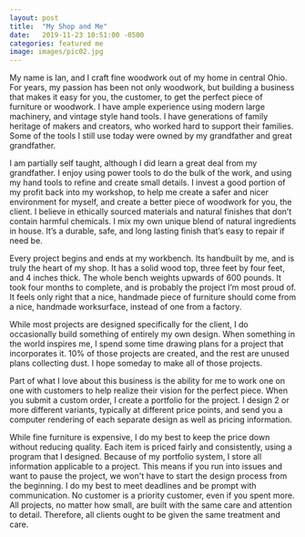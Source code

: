 ```yaml
---
layout: post
title:  "My Shop and Me"
date:   2019-11-23 10:51:00 -0500
categories: featured me
image: images/pic02.jpg
---
```

My name is Ian, and I craft fine woodwork out of my home in central Ohio. For
years, my passion has been not only woodwork, but building a business that makes
it easy for you, the customer, to get the perfect piece of furniture or
woodwork. I have ample experience using modern large machinery, and vintage
style hand tools. I have generations of family heritage of makers and creators,
who worked hard to support their families. Some of the tools I still use today
were owned by my grandfather and great grandfather.
<!--more-->

I am partially self taught, although I did learn a great deal from my
grandfather. I enjoy using power tools to do the bulk of the work, and using my
hand tools to refine and create small details. I invest a good portion of my
profit back into my workshop, to help me create a safer and nicer environment
for myself, and create a better piece of woodwork for you, the client. I believe
in ethically sourced materials and natural finishes that don’t contain harmful
chemicals. I mix my own unique blend of natural ingredients in house. It’s a
durable, safe, and long lasting finish that’s easy to repair if need be.

Every project begins and ends at my workbench. Its handbuilt by me, and is truly
the heart of my shop. It has a solid wood top, three feet by four feet, and 4
inches thick. The whole bench weights upwards of 600 pounds. It took four months
to complete, and is probably the project I’m most proud of. It feels only right
that a nice, handmade piece of furniture should come from a nice, handmade
worksurface, instead of one from a factory.

While most projects are designed specifically for the client, I do occasionally
build something of entirely my own design. When something in the world inspires
me, I spend some time drawing plans for a project that incorporates it. 10% of
those projects are created, and the rest are unused plans collecting dust. I
hope someday to make all of those projects.

Part of what I love about this business is the ability for me to work one on one
with customers to help realize their vision for the perfect piece. When you
submit a custom order, I create a portfolio for the project. I design 2 or more
different variants, typically at different price points, and send you a computer
rendering of each separate design as well as pricing information.

While fine furniture is expensive, I do my best to keep the price down without
reducing quality. Each item is priced fairly and consistently, using a program
that I designed. Because of my portfolio system, I store all information
applicable to a project. This means if you run into issues and want to pause the
project, we won't have to start the design process from the beginning. I do my
best to meet deadlines and be prompt with communication. No customer is a
priority customer, even if you spent more. All projects, no matter how small,
are built with the same care and attention to detail. Therefore, all clients
ought to be given the same treatment and care.
